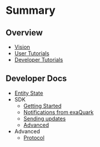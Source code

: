 # Summary

## Overview

* [Vision](README.md)
* [User Tutorials](/guides/user-guides.md)
* [Developer Tutorials](/guides/developer-guides.md)

## Developer Docs

* [Entity State](developers/entity-state.md)
* SDK
  * [Getting Started](/sdk/getting-started.md)
  * [Notifications from exaQuark](/sdk/notifications-from-exaquark.md)
  * [Sending updates](/sdk/sending-updates.md)
  * [Advanced](/sdk/advanced.md)
* Advanced
  * [Protocol](/developers/protocol.md)
